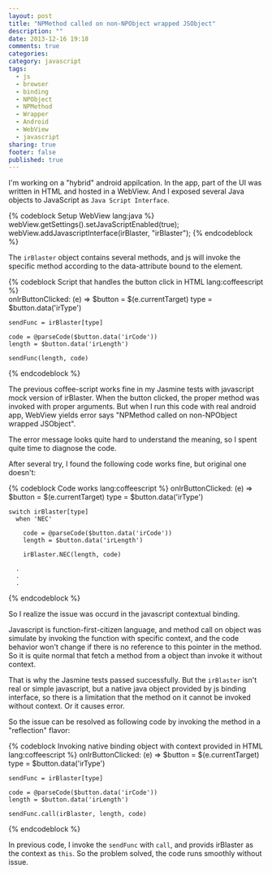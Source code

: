 ```yaml
---
layout: post
title: "NPMethod called on non-NPObject wrapped JSObject"
description: ""
date: 2013-12-16 19:18
comments: true
categories: 
category: javascript
tags: 
  - js
  - browser
  - binding
  - NPObject
  - NPMethod
  - Wrapper
  - Android
  - WebView
  - javascript
sharing: true
footer: false
published: true
---
```


I'm working on a "hybrid" android appilcation. In the app, part of the UI was written in HTML and hosted in a WebView. And I exposed several Java objects to JavaScript as `Java Script Interface`.

{% codeblock Setup WebView lang:java %}  
  webView.getSettings().setJavaScriptEnabled(true);
  webView.addJavascriptInterface(irBlaster, "irBlaster");
{% endcodeblock %}

The `irBlaster` object contains several methods, and js will invoke the specific method according to the data-attribute bound to the element.

{% codeblock Script that handles the button click in HTML lang:coffeescript %}  
  onIrButtonClicked: (e) =>
    $button = $(e.currentTarget)
    type = $button.data('irType')    
    
    sendFunc = irBlaster[type]

    code = @parseCode($button.data('irCode'))
    length = $button.data('irLength')      
    
    sendFunc(length, code)
{% endcodeblock %}

The previous coffee-script works fine in my Jasmine tests with javascript mock version of irBlaster. When the button clicked, the proper method was invoked with proper arguments.
But when I run this code with real android app, WebView yields error says "NPMethod called on non-NPObject wrapped JSObject".

The error message looks quite hard to understand the meaning, so I spent quite time to diagnose the code.

After several try, I found the following code works fine, but original one doesn't:

{% codeblock Code works lang:coffeescript %}
  onIrButtonClicked: (e) =>
    $button = $(e.currentTarget)
    type = $button.data('irType')    
    
    switch irBlaster[type] 
      when 'NEC'

        code = @parseCode($button.data('irCode'))
        length = $button.data('irLength')      
        
        irBlaster.NEC(length, code)
      
      .
      .
      .

{% endcodeblock %}

So I realize the issue was occurd in the javascript contextual binding.

Javascript is function-first-citizen language, and method call on object was simulate by invoking the function with specific context, and the code behavior won't change if there is no reference to this pointer in the method. So it is quite normal that fetch a method from a object than invoke it without context.

That is why the Jasmine tests passed successfully. But the `irBlaster` isn't real or simple javascript, but a native java object provided by js binding interface, so there is a limitation that the method on it cannot be invoked without context. Or it causes error.

So the issue can be resolved as following code by invoking the method in a "reflection" flavor:

{% codeblock Invoking native binding object with context provided in HTML lang:coffeescript %}
  onIrButtonClicked: (e) =>
    $button = $(e.currentTarget)
    type = $button.data('irType')    
    
    sendFunc = irBlaster[type]

    code = @parseCode($button.data('irCode'))
    length = $button.data('irLength')      
    
    sendFunc.call(irBlaster, length, code)
{% endcodeblock %}

In previous code, I invoke the `sendFunc` with `call`, and provids irBlaster as the context as `this`. So the problem solved, the code runs smoothly without issue.
